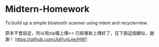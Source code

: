# Midtern-Homework
To build up a simple bluetooth scanner using intent and recyclerview.

原本不會設定，所以用zip檔上傳><
已經重新上傳好了，在下面這個網址，謝謝！
https://github.com/JiaYunLee/HW1
